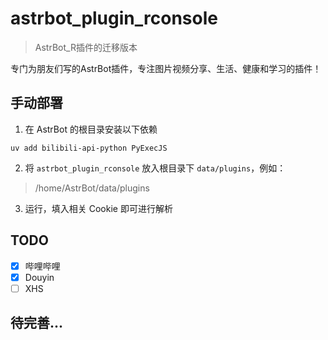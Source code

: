 # astrbot_plugin_rconsole

> AstrBot_R插件的迁移版本

专门为朋友们写的AstrBot插件，专注图片视频分享、生活、健康和学习的插件！

## 手动部署

1. 在 AstrBot 的根目录安装以下依赖
```
uv add bilibili-api-python PyExecJS
```

2. 将 `astrbot_plugin_rconsole` 放入根目录下 `data/plugins`，例如：

> /home/AstrBot/data/plugins

3. 运行，填入相关 Cookie 即可进行解析

## TODO

- [x] 哔哩哔哩
- [x] Douyin
- [ ] XHS

## 待完善...
